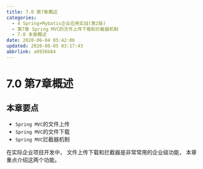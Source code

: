 ```yaml
---
title: 7.0 第7章概述
categories: 
  - 4 Spring+Mybatis企业应用实战(第2版)
  - 第7章 Spring MVC的文件上传下载和拦截器机制
  - 7.0 本章概述
date: 2020-06-04 05:42:06
updated: 2020-06-05 03:17:43
abbrlink: a0936b84
---
```

# 7.0 第7章概述
## 本章要点
- `Spring MVC`的文件上传
- `Spring MVC`的文件下载
- `Spring MVC`拦截器机制

在实际企业项目开发中， 文件上传下载和拦截器是非常常用的企业级功能， 本章重点介绍这两个功能。
